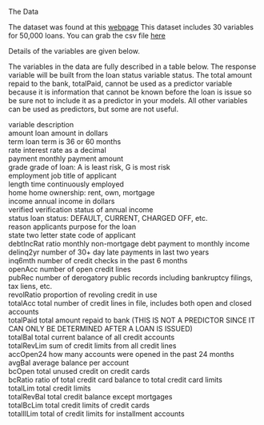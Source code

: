The Data

The dataset was found at this [webpage](https://datascienceuwl.github.io/Project2018/TheData.html)
This dataset includes 30 variables for 50,000 loans. You can grab the csv file [here](https://datascienceuwl.github.io/Project2018/loans50k.csv)

Details of the variables are given below.

The variables in the data are fully described in a table below. The response variable will be built from the loan status variable status. The total amount repaid to the bank, totalPaid, cannot be used as a predictor variable because it is information that cannot be known before the loan is issue so be sure not to include it as a predictor in your models. All other variables can be used as predictors, but some are not useful.

variable    description <br>
amount	loan amount in dollars <br>
term	loan term is 36 or 60 months <br>
rate	interest rate as a decimal <br>
payment	monthly payment amount <br>
grade	grade of loan: A is least risk, G is most risk <br>
employment	job title of applicant <br>
length	time continuously employed <br>
home	home ownership: rent, own, mortgage <br>
income	annual income in dollars <br>
verified	verification status of annual income <br>
status	loan status: DEFAULT, CURRENT, CHARGED OFF, etc. <br>
reason	applicants purpose for the loan <br>
state	two letter state code of applicant <br>
debtIncRat	ratio monthly non-mortgage debt payment to monthly income <br>
delinq2yr	number of 30+ day late payments in last two years <br>
inq6mth	number of credit checks in the past 6 months <br>
openAcc	number of open credit lines <br>
pubRec	number of derogatory public records including bankruptcy filings, tax liens, etc. <br>
revolRatio	proportion of revoling credit in use <br>
totalAcc	total number of credit lines in file, includes both open and closed accounts <br>
totalPaid	total amount repaid to bank (THIS IS NOT A PREDICTOR SINCE IT CAN ONLY BE DETERMINED AFTER A LOAN IS ISSUED) <br>
totalBal	total current balance of all credit accounts <br>
totalRevLim	sum of credit limits from all credit lines <br>
accOpen24	how many accounts were opened in the past 24 months <br>
avgBal	average balance per account <br>
bcOpen	total unused credit on credit cards <br>
bcRatio	ratio of total credit card balance to total credit card limits <br>
totalLim	total credit limits <br>
totalRevBal	total credit balance except mortgages <br>
totalBcLim	total credit limits of credit cards <br>
totalIlLim	total of credit limits for installment accounts <br>